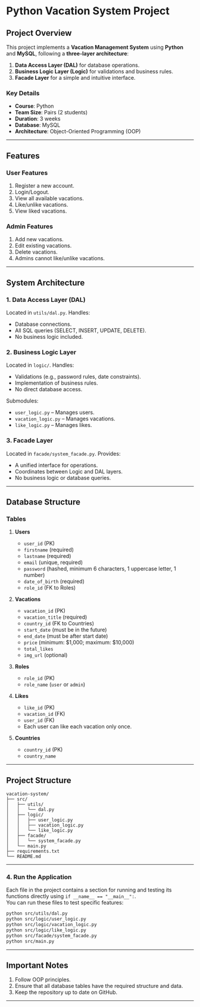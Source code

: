 
# Python Vacation System Project

## **Project Overview**
This project implements a **Vacation Management System** using **Python** and **MySQL**, following a **three-layer architecture**:
1. **Data Access Layer (DAL)** for database operations.
2. **Business Logic Layer (Logic)** for validations and business rules.
3. **Facade Layer** for a simple and intuitive interface.

### **Key Details**
- **Course**: Python
- **Team Size**: Pairs (2 students)
- **Duration**: 3 weeks
- **Database**: MySQL
- **Architecture**: Object-Oriented Programming (OOP)

---

## **Features**

### **User Features**
1. Register a new account.
2. Login/Logout.
3. View all available vacations.
4. Like/unlike vacations.
5. View liked vacations.

### **Admin Features**
1. Add new vacations.
2. Edit existing vacations.
3. Delete vacations.
4. Admins cannot like/unlike vacations.

---

## **System Architecture**

### **1. Data Access Layer (DAL)**
Located in `utils/dal.py`. Handles:
- Database connections.
- All SQL queries (SELECT, INSERT, UPDATE, DELETE).
- No business logic included.

### **2. Business Logic Layer**
Located in `logic/`. Handles:
- Validations (e.g., password rules, date constraints).
- Implementation of business rules.
- No direct database access.
  
Submodules:
- `user_logic.py` – Manages users.
- `vacation_logic.py` – Manages vacations.
- `like_logic.py` – Manages likes.

### **3. Facade Layer**
Located in `facade/system_facade.py`. Provides:
- A unified interface for operations.
- Coordinates between Logic and DAL layers.
- No business logic or database queries.

---

## **Database Structure**

### **Tables**
1. **Users**
   - `user_id` (PK)
   - `firstname` (required)
   - `lastname` (required)
   - `email` (unique, required)
   - `password` (hashed, minimum 6 characters, 1 uppercase letter, 1 number)
   - `date_of_birth` (required)
   - `role_id` (FK to Roles)

2. **Vacations**
   - `vacation_id` (PK)
   - `vacation_title` (required)
   - `country_id` (FK to Countries)
   - `start_date` (must be in the future)
   - `end_date` (must be after start date)
   - `price` (minimum: $1,000; maximum: $10,000)
   - `total_likes`
   - `img_url` (optional)

3. **Roles**
   - `role_id` (PK)
   - `role_name` (`user` or `admin`)

4. **Likes**
   - `like_id` (PK)
   - `vacation_id` (FK)
   - `user_id` (FK)
   - Each user can like each vacation only once.

5. **Countries**
   - `country_id` (PK)
   - `country_name`

---

## **Project Structure**

```plaintext
vacation-system/
├── src/
│   ├── utils/
│   │   └── dal.py
│   ├── logic/
│   │   ├── user_logic.py
│   │   ├── vacation_logic.py
│   │   └── like_logic.py
│   ├── facade/
│   │   └── system_facade.py
│   └── main.py
├── requirements.txt
└── README.md
```

---


### **4. Run the Application**
Each file in the project contains a section for running and testing its functions directly using `if __name__ == "__main__":`.  
You can run these files to test specific features:
```bash
python src/utils/dal.py
python src/logic/user_logic.py
python src/logic/vacation_logic.py
python src/logic/like_logic.py
python src/facade/system_facade.py
python src/main.py
```

---

## **Important Notes**
1. Follow OOP principles.
2. Ensure that all database tables have the required structure and data.
3. Keep the repository up to date on GitHub.

---
